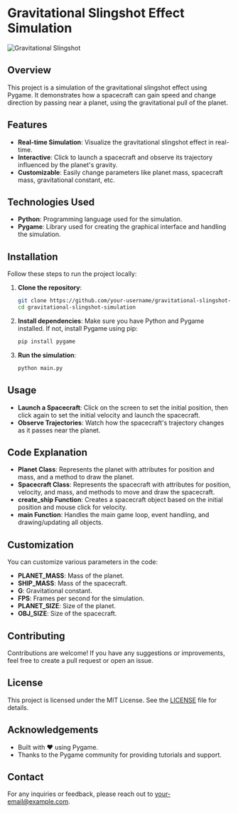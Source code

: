 # Gravitational Slingshot Effect Simulation

![Gravitational Slingshot](https://github.com/MackOyler/Slingshot_Gravity_Sim/blob/main/RMimg.png) <!-- You can add a relevant image or screenshot of your simulation here -->

## Overview

This project is a simulation of the gravitational slingshot effect using Pygame. It demonstrates how a spacecraft can gain speed and change direction by passing near a planet, using the gravitational pull of the planet.

## Features

- **Real-time Simulation**: Visualize the gravitational slingshot effect in real-time.
- **Interactive**: Click to launch a spacecraft and observe its trajectory influenced by the planet's gravity.
- **Customizable**: Easily change parameters like planet mass, spacecraft mass, gravitational constant, etc.

## Technologies Used

- **Python**: Programming language used for the simulation.
- **Pygame**: Library used for creating the graphical interface and handling the simulation.

## Installation

Follow these steps to run the project locally:

1. **Clone the repository**:
    ```sh
    git clone https://github.com/your-username/gravitational-slingshot-simulation.git
    cd gravitational-slingshot-simulation
    ```

2. **Install dependencies**:
    Make sure you have Python and Pygame installed. If not, install Pygame using pip:
    ```sh
    pip install pygame
    ```

3. **Run the simulation**:
    ```sh
    python main.py
    ```

## Usage

- **Launch a Spacecraft**: Click on the screen to set the initial position, then click again to set the initial velocity and launch the spacecraft.
- **Observe Trajectories**: Watch how the spacecraft's trajectory changes as it passes near the planet.

## Code Explanation

- **Planet Class**: Represents the planet with attributes for position and mass, and a method to draw the planet.
- **Spacecraft Class**: Represents the spacecraft with attributes for position, velocity, and mass, and methods to move and draw the spacecraft.
- **create_ship Function**: Creates a spacecraft object based on the initial position and mouse click for velocity.
- **main Function**: Handles the main game loop, event handling, and drawing/updating all objects.

## Customization

You can customize various parameters in the code:

- **PLANET_MASS**: Mass of the planet.
- **SHIP_MASS**: Mass of the spacecraft.
- **G**: Gravitational constant.
- **FPS**: Frames per second for the simulation.
- **PLANET_SIZE**: Size of the planet.
- **OBJ_SIZE**: Size of the spacecraft.

## Contributing

Contributions are welcome! If you have any suggestions or improvements, feel free to create a pull request or open an issue.

## License

This project is licensed under the MIT License. See the [LICENSE](LICENSE) file for details.

## Acknowledgements

- Built with ❤️ using Pygame.
- Thanks to the Pygame community for providing tutorials and support.

## Contact

For any inquiries or feedback, please reach out to [your-email@example.com](mailto:your-email@example.com).

